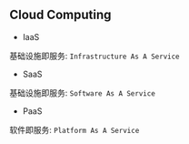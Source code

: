## Cloud Computing

- IaaS

基础设施即服务: `Infrastructure As A Service`

- SaaS

基础设施即服务: `Software As A Service`

- PaaS

软件即服务: `Platform As A Service`
